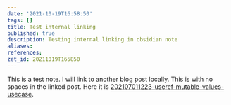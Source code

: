```yaml
---
date: '2021-10-19T16:58:50'
tags: []
title: Test internal linking
published: true
description: Testing internal linking in obsidian note
aliases:
references:
zet_id: 20211019T165850
---
```


This is a test note. I will link to another blog post locally. This is with no spaces in the linked post. Here it is [202107011223-useref-mutable-values-usecase](202107011223-useref-mutable-values-usecase.md).
